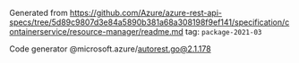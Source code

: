 Generated from https://github.com/Azure/azure-rest-api-specs/tree/5d89c9807d3e84a5890b381a68a308198f9ef141/specification/containerservice/resource-manager/readme.md tag: `package-2021-03`

Code generator @microsoft.azure/autorest.go@2.1.178


